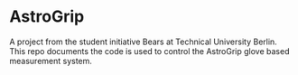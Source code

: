 # AstroGrip
A project from the student initiative Bears at Technical University Berlin. This repo documents the code is used to control the AstroGrip glove based measurement system.
